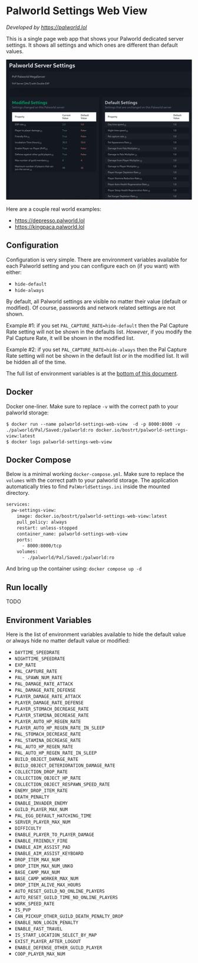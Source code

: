 # Palworld Settings Web View

*Developed by https://palworld.lol*

This is a single page web app that shows your Palworld dedicated server settings. It shows all settings and which ones are different than default values.

![Screenshot](./screen.png)

Here are a couple real world examples:

- https://depresso.palworld.lol
- https://kingpaca.palworld.lol

## Configuration

Configuration is very simple. There are environment variables available for each Palworld setting and you can configure each on (if you want) with either:

- `hide-default`
- `hide-always`

By default, all Palworld settings are visible no matter their value (default or modified). Of course, passwords and network related settings are not shown.

Example #1: if you set `PAL_CAPTURE_RATE=hide-default` then the Pal Capture Rate setting will not be shown in the defaults list. _However_, if you modify the Pal Capture Rate, it will be shown in the modified list.

Example #2: if you set `PAL_CAPTURE_RATE=hide-always` then the Pal Capture Rate setting will not be shown in the default list _or_ in the modified list. It will be hidden all of the time. 

The full list of environment variables is at the [bottom of this document](#environment-variables). 


## Docker

Docker one-liner. Make sure to replace `-v` with the correct path to your palworld storage:

```
$ docker run --name palworld-settings-web-view  -d -p 8000:8000 -v ./palworld/Pal/Saved:/palworld:ro docker.io/bostrt/palworld-settings-view:latest
$ docker logs palworld-settings-web-view
```

## Docker Compose

Below is a minimal working `docker-compose.yml`. Make sure to replace the `volumes` with the correct path to your palworld storage. The application automatically tries to find `PalWorldSettings.ini` inside the mounted directory.

```
services:
  pw-settings-view:
    image: docker.io/bostrt/palworld-settings-web-view:latest
    pull_policy: always
    restart: unless-stopped
    container_name: palworld-settings-web-view
    ports:
      - 8000:8000/tcp
    volumes:
      - ./palworld/Pal/Saved:/palworld:ro
```

And bring up the container using: `docker compose up -d`

## Run locally

TODO

## Environment Variables

Here is the list of environment variables available to hide the default value or always hide no matter default value or modified:

- `DAYTIME_SPEEDRATE`
- `NIGHTTIME_SPEEDRATE`
- `EXP_RATE`
- `PAL_CAPTURE_RATE`
- `PAL_SPAWN_NUM_RATE`
- `PAL_DAMAGE_RATE_ATTACK`
- `PAL_DAMAGE_RATE_DEFENSE`
- `PLAYER_DAMAGE_RATE_ATTACK`
- `PLAYER_DAMAGE_RATE_DEFENSE`
- `PLAYER_STOMACH_DECREASE_RATE`
- `PLAYER_STAMINA_DECREASE_RATE`
- `PLAYER_AUTO_HP_REGEN_RATE`
- `PLAYER_AUTO_HP_REGEN_RATE_IN_SLEEP`
- `PAL_STOMACH_DECREASE_RATE`
- `PAL_STAMINA_DECREASE_RATE`
- `PAL_AUTO_HP_REGEN_RATE`
- `PAL_AUTO_HP_REGEN_RATE_IN_SLEEP`
- `BUILD_OBJECT_DAMAGE_RATE`
- `BUILD_OBJECT_DETERIORATION_DAMAGE_RATE`
- `COLLECTION_DROP_RATE`
- `COLLECTION_OBJECT_HP_RATE`
- `COLLECTION_OBJECT_RESPAWN_SPEED_RATE`
- `ENEMY_DROP_ITEM_RATE`
- `DEATH_PENALTY`
- `ENABLE_INVADER_ENEMY`
- `GUILD_PLAYER_MAX_NUM`
- `PAL_EGG_DEFAULT_HATCHING_TIME`
- `SERVER_PLAYER_MAX_NUM`
- `DIFFICULTY`
- `ENABLE_PLAYER_TO_PLAYER_DAMAGE`
- `ENABLE_FRIENDLY_FIRE`
- `ENABLE_AIM_ASSIST_PAD`
- `ENABLE_AIM_ASSIST_KEYBOARD`
- `DROP_ITEM_MAX_NUM`
- `DROP_ITEM_MAX_NUM_UNKO`
- `BASE_CAMP_MAX_NUM`
- `BASE_CAMP_WORKER_MAX_NUM`
- `DROP_ITEM_ALIVE_MAX_HOURS`
- `AUTO_RESET_GUILD_NO_ONLINE_PLAYERS`
- `AUTO_RESET_GUILD_TIME_NO_ONLINE_PLAYERS`
- `WORK_SPEED_RATE`
- `IS_PVP`
- `CAN_PICKUP_OTHER_GUILD_DEATH_PENALTY_DROP`
- `ENABLE_NON_LOGIN_PENALTY`
- `ENABLE_FAST_TRAVEL`
- `IS_START_LOCATION_SELECT_BY_MAP`
- `EXIST_PLAYER_AFTER_LOGOUT`
- `ENABLE_DEFENSE_OTHER_GUILD_PLAYER`
- `COOP_PLAYER_MAX_NUM`
